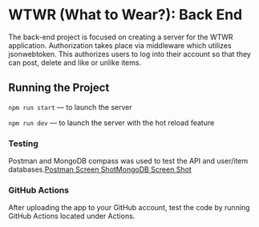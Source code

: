 # WTWR (What to Wear?): Back End
The back-end project is focused on creating a server for the WTWR application.  Authorization takes place via middleware which utilizes jsonwebtoken.  This authorizes users to log into their account so that they can post, delete and like or unlike items.

## Running the Project
`npm run start` — to launch the server 

`npm run dev` — to launch the server with the hot reload feature

### Testing
Postman and MongoDB compass was used to test the API and user/item databases.[Postman Screen Shot](./readme/graphics/Postman.png)[MongoDB Screen Shot](./readme/graphics/MongoDB.png)

### GitHub Actions
After uploading the app to your GitHub account, test the code by running GitHub Actions located under Actions.


